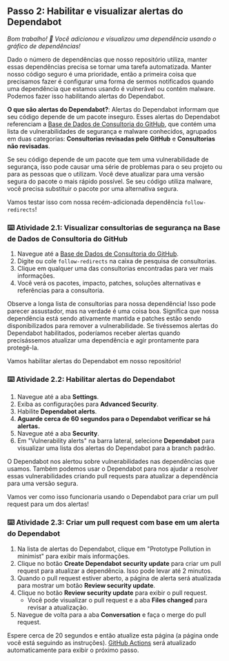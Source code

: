 ## Passo 2: Habilitar e visualizar alertas do Dependabot

_Bom trabalho! :tada: Você adicionou e visualizou uma dependência usando o gráfico de dependências!_

Dado o número de dependências que nosso repositório utiliza, manter essas dependências precisa se tornar uma tarefa automatizada. Manter nosso código seguro é uma prioridade, então a primeira coisa que precisamos fazer é configurar uma forma de sermos notificados quando uma dependência que estamos usando é vulnerável ou contém malware. Podemos fazer isso habilitando alertas do Dependabot.

**O que são alertas do Dependabot?**: Alertas do Dependabot informam que seu código depende de um pacote inseguro. Esses alertas do Dependabot referenciam a [Base de Dados de Consultoria do GitHub](https://github.com/advisories), que contém uma lista de vulnerabilidades de segurança e malware conhecidos, agrupados em duas categorias: **Consultorias revisadas pelo GitHub** e **Consultorias não revisadas**.

Se seu código depende de um pacote que tem uma vulnerabilidade de segurança, isso pode causar uma série de problemas para o seu projeto ou para as pessoas que o utilizam. Você deve atualizar para uma versão segura do pacote o mais rápido possível. Se seu código utiliza malware, você precisa substituir o pacote por uma alternativa segura.

Vamos testar isso com nossa recém-adicionada dependência `follow-redirects`!

### :keyboard: Atividade 2.1: Visualizar consultorias de segurança na Base de Dados de Consultoria do GitHub

1. Navegue até a [Base de Dados de Consultoria do GitHub](https://github.com/advisories).
2. Digite ou cole `follow-redirects` na caixa de pesquisa de consultorias.
3. Clique em qualquer uma das consultorias encontradas para ver mais informações.
4. Você verá os pacotes, impacto, patches, soluções alternativas e referências para a consultoria.

Observe a longa lista de consultorias para nossa dependência! Isso pode parecer assustador, mas na verdade é uma coisa boa. Significa que nossa dependência está sendo ativamente mantida e patches estão sendo disponibilizados para remover a vulnerabilidade. Se tivéssemos alertas do Dependabot habilitados, poderíamos receber alertas quando precisássemos atualizar uma dependência e agir prontamente para protegê-la.

Vamos habilitar alertas do Dependabot em nosso repositório!

### :keyboard: Atividade 2.2: Habilitar alertas do Dependabot

1. Navegue até a aba **Settings**.
2. Exiba as configurações para **Advanced Security**.
3. Habilite **Dependabot alerts**.
4. **Aguarde cerca de 60 segundos para o Dependabot verificar se há alertas.**
5. Navegue até a aba **Security**.
6. Em "Vulnerability alerts" na barra lateral, selecione **Dependabot** para visualizar uma lista dos alertas do Dependabot para a branch padrão.

O Dependabot nos alertou sobre vulnerabilidades nas dependências que usamos. Também podemos usar o Dependabot para nos ajudar a resolver essas vulnerabilidades criando pull requests para atualizar a dependência para uma versão segura.

Vamos ver como isso funcionaria usando o Dependabot para criar um pull request para um dos alertas!

### :keyboard: Atividade 2.3: Criar um pull request com base em um alerta do Dependabot

1. Na lista de alertas do Dependabot, clique em "Prototype Pollution in minimist" para exibir mais informações.
2. Clique no botão **Create Dependabot security update** para criar um pull request para atualizar a dependência. Isso pode levar até 2 minutos.
3. Quando o pull request estiver aberto, a página de alerta será atualizada para mostrar um botão **Review security update**.
4. Clique no botão **Review security update** para exibir o pull request.
   - Você pode visualizar o pull request e a aba **Files changed** para revisar a atualização.
5. Navegue de volta para a aba **Conversation** e faça o merge do pull request.

Espere cerca de 20 segundos e então atualize esta página (a página onde você está seguindo as instruções). [GitHub Actions](https://docs.github.com/en/actions) será atualizado automaticamente para exibir o próximo passo.
